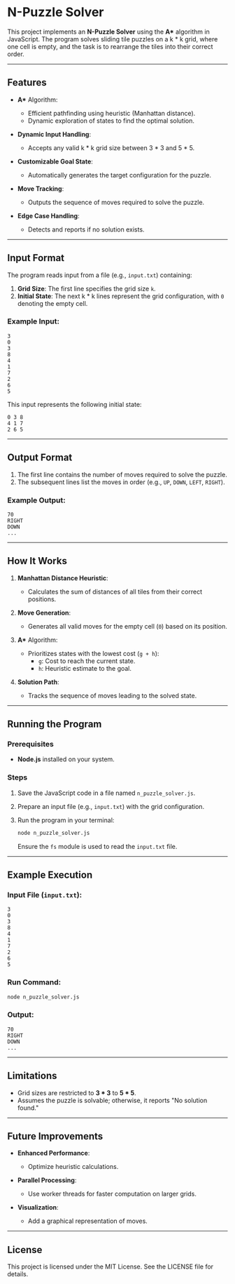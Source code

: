 # N-Puzzle Solver

This project implements an **N-Puzzle Solver** using the **A\*** algorithm in JavaScript. The program solves sliding tile puzzles on a k \* k grid, where one cell is empty, and the task is to rearrange the tiles into their correct order.

---

## Features

- **A\*** Algorithm:
  - Efficient pathfinding using heuristic (Manhattan distance).
  - Dynamic exploration of states to find the optimal solution.

- **Dynamic Input Handling**:
  - Accepts any valid k \* k grid size between 3 \* 3 and 5 \* 5.

- **Customizable Goal State**:
  - Automatically generates the target configuration for the puzzle.

- **Move Tracking**:
  - Outputs the sequence of moves required to solve the puzzle.

- **Edge Case Handling**:
  - Detects and reports if no solution exists.

---

## Input Format

The program reads input from a file (e.g., `input.txt`) containing:

1. **Grid Size**: The first line specifies the grid size `k`.
2. **Initial State**: The next k \* k lines represent the grid configuration, with `0` denoting the empty cell.

### Example Input:
```
3
0
3
8
4
1
7
2
6
5
```

This input represents the following initial state:

```
0 3 8
4 1 7
2 6 5
```

---

## Output Format

1. The first line contains the number of moves required to solve the puzzle.
2. The subsequent lines list the moves in order (e.g., `UP`, `DOWN`, `LEFT`, `RIGHT`).

### Example Output:
```
70
RIGHT
DOWN
...
```

---

## How It Works

1. **Manhattan Distance Heuristic**:
   - Calculates the sum of distances of all tiles from their correct positions.

2. **Move Generation**:
   - Generates all valid moves for the empty cell (`0`) based on its position.

3. **A\*** Algorithm:
   - Prioritizes states with the lowest cost (`g + h`):
     - `g`: Cost to reach the current state.
     - `h`: Heuristic estimate to the goal.

4. **Solution Path**:
   - Tracks the sequence of moves leading to the solved state.

---

## Running the Program

### Prerequisites

- **Node.js** installed on your system.

### Steps

1. Save the JavaScript code in a file named `n_puzzle_solver.js`.
2. Prepare an input file (e.g., `input.txt`) with the grid configuration.
3. Run the program in your terminal:

   ```bash
   node n_puzzle_solver.js
   ```

   Ensure the `fs` module is used to read the `input.txt` file.

---

## Example Execution

### Input File (`input.txt`):
```
3
0
3
8
4
1
7
2
6
5
```

### Run Command:
```bash
node n_puzzle_solver.js
```

### Output:
```
70
RIGHT
DOWN
...
```

---

## Limitations

- Grid sizes are restricted to **3 \* 3** to **5 \* 5**.
- Assumes the puzzle is solvable; otherwise, it reports "No solution found."

---

## Future Improvements

- **Enhanced Performance**:
  - Optimize heuristic calculations.

- **Parallel Processing**:
  - Use worker threads for faster computation on larger grids.

- **Visualization**:
  - Add a graphical representation of moves.

---

## License

This project is licensed under the MIT License. See the LICENSE file for details.
